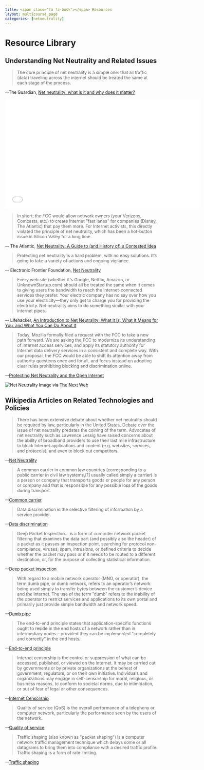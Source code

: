```yaml
---
title: <span class="fa fa-book"></span> Resources
layout: multicourse_page
categories: [netneutrality]
---
```


<script src="{{site.baseurl}}/js/make-api.js"></script>
<script src="{{site.baseurl}}/js/makeGallery.js"></script>

# Resource Library 

## Understanding Net Neutrality and Related Issues

>The core principle of net neutrality is a simple one: that all traffic (data) traveling across the internet should be treated the same at each stage of the process. 

--The Guardian, [Net neutrality: what is it and why does it matter?](http://www.theguardian.com/technology/2014/may/14/net-neutrality-fcc-what-is-it)


<iframe width="640" height="360" src="//www.youtube.com/embed/NAxMyTwmu_M" frameborder="0" allowfullscreen></iframe>


>In short: the FCC would allow network owners (your Verizons, Comcasts, etc.) to create Internet "fast lanes" for companies (Disney, The Atlantic) that pay them more. For Internet activists, this directly violated the principle of net neutrality, which has been a hot-button issue in Silicon Valley for a long time. 

-- The Atlantic, [Net Neutrality: A Guide to (and History of) a Contested Idea](http://www.theatlantic.com/technology/archive/2014/04/the-best-writing-on-net-neutrality/361237/)

>Protecting net neutrality is a hard problem, with no easy solutions.  It’s going to take a variety of actions and ongoing vigilance.

-- Electronic Frontier Foundation, [Net Neutrality](https://www.eff.org/issues/net-neutrality)

>Every web site (whether it's Google, Netflix, Amazon, or UnknownStartup.com) should all be treated the same when it comes to giving users the bandwidth to reach the internet-connected services they prefer. Your electric company has no say over how you use your electricity—they only get to charge you for providing the electricity. Net neutrality aims to do something similar with your internet pipes.

-- Lifehacker, [An Introduction to Net Neutrality: What It Is, What It Means for You, and What You Can Do About It](http://lifehacker.com/5720407/an-introduction-to-net-neutrality-what-it-is-what-it-means-for-you-and-what-you-can-do-about-it)

>Today, Mozilla formally filed a request with the FCC to take a new path forward. We are asking the FCC to modernize its understanding of Internet access services, and apply its statutory authority for Internet data delivery services in a consistent and complete way. With our proposal, the FCC would be able to shift its attention away from authority questions once and for all, and focus instead on adopting clear rules prohibiting blocking and discrimination online.

--[Protecting Net Neutrality and the Open Internet](https://blog.mozilla.org/netpolicy/2014/05/05/protecting-net-neutrality-and-the-open-internet/)


![Net Neutrality](https://i.imgur.com/1Vrq8Z1.jpg)
Image via [The Next Web](http://thenextweb.com/us/2010/08/19/riaa-speaks-out-against-net-neutrality-again/)


## Wikipedia Articles on Related Technologies and Policies

>There has been extensive debate about whether net neutrality should be required by law, particularly in the United States. Debate over the issue of net neutrality predates the coining of the term. Advocates of net neutrality such as Lawrence Lessig have raised concerns about the ability of broadband providers to use their last mile infrastructure to block Internet applications and content (e.g. websites, services, and protocols), and even to block out competitors.

--[Net Neutrality](https://en.wikipedia.org/wiki/Network_neutrality)

>A common carrier in common law countries (corresponding to a public carrier in civil law systems,[1] usually called simply a carrier) is a person or company that transports goods or people for any person or company and that is responsible for any possible loss of the goods during transport. 

--[Common carrier](https://en.wikipedia.org/wiki/Common_carrier)

>Data discrimination is the selective filtering of information by a service provider. 

--[Data discrimination](https://en.wikipedia.org/wiki/Data_discrimination)

>Deep Packet Inspection... is a form of computer network packet filtering that examines the data part (and possibly also the header) of a packet as it passes an inspection point, searching for protocol non-compliance, viruses, spam, intrusions, or defined criteria to decide whether the packet may pass or if it needs to be routed to a different destination, or, for the purpose of collecting statistical information. 

--[Deep packet inspection](https://en.wikipedia.org/wiki/Deep_packet_inspection)

>With regard to a mobile network operator (MNO, or operator), the term dumb pipe, or dumb network, refers to an operator’s network being used simply to transfer bytes between the customer’s device and the Internet. The use of the term “dumb” refers to the inability of the operator to restrict services and applications to its own portal and primarily just provide simple bandwidth and network speed.

--[Dumb pipe](https://en.wikipedia.org/wiki/Dumb_pipe)

>The end-to-end principle states that application-specific functions ought to reside in the end hosts of a network rather than in intermediary nodes – provided they can be implemented "completely and correctly" in the end hosts. 

--[End-to-end principle](https://en.wikipedia.org/wiki/End-to-end_principle)

>Internet censorship is the control or suppression of what can be accessed, published, or viewed on the Internet. It may be carried out by governments or by private organizations at the behest of government, regulators, or on their own initiative. Individuals and organizations may engage in self-censorship for moral, religious, or business reasons, to conform to societal norms, due to intimidation, or out of fear of legal or other consequences.

--[Internet Censorship](https://en.wikipedia.org/wiki/Internet_censorship)

>Quality of service (QoS) is the overall performance of a telephony or computer network, particularly the performance seen by the users of the network.

--[Quality of service](https://en.wikipedia.org/wiki/Quality_of_service)

>Traffic shaping (also known as "packet shaping") is a computer network traffic management technique which delays some or all datagrams to bring them into compliance with a desired traffic profile. Traffic shaping is a form of rate limiting.

--[Traffic shaping](https://en.wikipedia.org/wiki/Traffic_shaping)